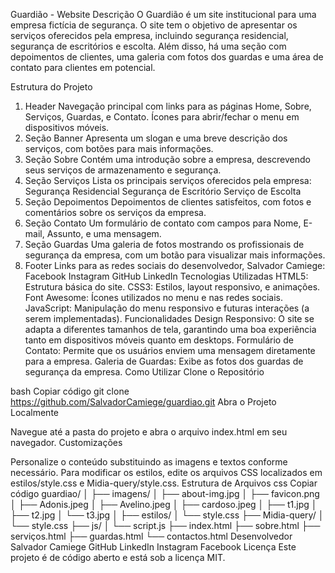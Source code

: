 Guardião - Website
Descrição
O Guardião é um site institucional para uma empresa fictícia de segurança. O site tem o objetivo de apresentar os serviços oferecidos pela empresa, incluindo segurança residencial, segurança de escritórios e escolta. Além disso, há uma seção com depoimentos de clientes, uma galeria com fotos dos guardas e uma área de contato para clientes em potencial.

Estrutura do Projeto
1. Header
Navegação principal com links para as páginas Home, Sobre, Serviços, Guardas, e Contato.
Ícones para abrir/fechar o menu em dispositivos móveis.
2. Seção Banner
Apresenta um slogan e uma breve descrição dos serviços, com botões para mais informações.
3. Seção Sobre
Contém uma introdução sobre a empresa, descrevendo seus serviços de armazenamento e segurança.
4. Seção Serviços
Lista os principais serviços oferecidos pela empresa:
Segurança Residencial
Segurança de Escritório
Serviço de Escolta
5. Seção Depoimentos
Depoimentos de clientes satisfeitos, com fotos e comentários sobre os serviços da empresa.
6. Seção Contato
Um formulário de contato com campos para Nome, E-mail, Assunto, e uma mensagem.
7. Seção Guardas
Uma galeria de fotos mostrando os profissionais de segurança da empresa, com um botão para visualizar mais informações.
8. Footer
Links para as redes sociais do desenvolvedor, Salvador Camiege:
Facebook
Instagram
GitHub
LinkedIn
Tecnologias Utilizadas
HTML5: Estrutura básica do site.
CSS3: Estilos, layout responsivo, e animações.
Font Awesome: Ícones utilizados no menu e nas redes sociais.
JavaScript: Manipulação do menu responsivo e futuras interações (a serem implementadas).
Funcionalidades
Design Responsivo: O site se adapta a diferentes tamanhos de tela, garantindo uma boa experiência tanto em dispositivos móveis quanto em desktops.
Formulário de Contato: Permite que os usuários enviem uma mensagem diretamente para a empresa.
Galeria de Guardas: Exibe as fotos dos guardas de segurança da empresa.
Como Utilizar
Clone o Repositório

bash
Copiar código
git clone https://github.com/SalvadorCamiege/guardiao.git
Abra o Projeto Localmente

Navegue até a pasta do projeto e abra o arquivo index.html em seu navegador.
Customizações

Personalize o conteúdo substituindo as imagens e textos conforme necessário.
Para modificar os estilos, edite os arquivos CSS localizados em estilos/style.css e Midia-query/style.css.
Estrutura de Arquivos
css
Copiar código
guardiao/
│
├── imagens/
│   ├── about-img.jpg
│   ├── favicon.png
│   ├── Adonis.jpeg
│   ├── Avelino.jpeg
│   ├── cardoso.jpeg
│   ├── t1.jpg
│   ├── t2.jpg
│   └── t3.jpg
│
├── estilos/
│   └── style.css
├── Midia-query/
│   └── style.css
├── js/
│   └── script.js
├── index.html
├── sobre.html
├── serviços.html
├── guardas.html
└── contactos.html
Desenvolvedor
Salvador Camiege
GitHub
LinkedIn
Instagram
Facebook
Licença
Este projeto é de código aberto e está sob a licença MIT.
